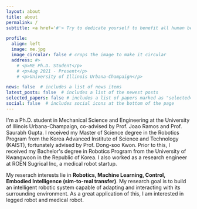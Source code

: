 ```yaml
---
layout: about
title: about
permalink: /
subtitle: <a href='#'> Try to dedicate yourself to benefit all human beings around the world.

profile:
  align: left
  image: me.jpg
  image_circular: false # crops the image to make it circular
  address: #>
    # <p>ME Ph.D. Student</p>
    # <p>Aug 2021 - Present</p>
    # <p>University of Illinois Urbana-Champaign</p>

news: false  # includes a list of news items
latest_posts: false  # includes a list of the newest posts
selected_papers: false # includes a list of papers marked as "selected={true}"
social: false  # includes social icons at the bottom of the page
---
```

I'm a Ph.D. student in Mechanical Science and Engineering at the University of Illinois Urbana-Champaign, co-advised by Prof. Joao Ramos and Prof. Saurabh Gupta. I received my Master of Science degree in the Robotics Program from the Korea Advanced Institute of Science and Technology (KAIST), fortunately advised by Prof. Dong-soo Kwon. Prior to this, I received my Bachelor's degree in Robotics Program from the University of Kwangwoon in the Republic of Korea. I also worked as a research engineer at ROEN Sugrical Inc, a medical robot startup.

My reserach interests lie in **Robotics, Machine Learning, Control, Embodied Intelligence (sim-to-real transfer)**. My research goal is to build an intelligent robotic system capable of adapting and interacting with its surrounding environment. As a great application of this, I am interested in legged robot and medical robot. 


<!-- <div class="publications">

{% bibliography -f {{ site.scholar.bibliography }} %}

</div> -->